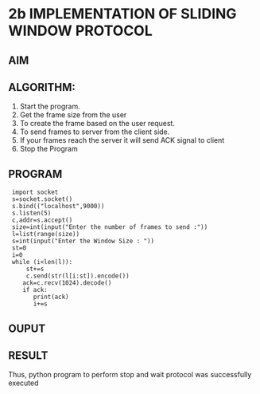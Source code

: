 # 2b IMPLEMENTATION OF SLIDING WINDOW PROTOCOL
## AIM
## ALGORITHM:
1. Start the program.
2. Get the frame size from the user
3. To create the frame based on the user request.
4. To send frames to server from the client side.
5. If your frames reach the server it will send ACK signal to client
6. Stop the Program
## PROGRAM
     import socket
     s=socket.socket()
     s.bind(("localhost",9000))
     s.listen(5)
     c,addr=s.accept()
     size=int(input("Enter the number of frames to send :"))
     l=list(range(size))
     s=int(input("Enter the Window Size : "))
     st=0
     i=0
     while (i<len(l)):
         st+=s
         c.send(str(l[i:st]).encode())
        ack=c.recv(1024).decode()
        if ack:
           print(ack)
           i+=s
    
## OUPUT
## RESULT
Thus, python program to perform stop and wait protocol was successfully executed
